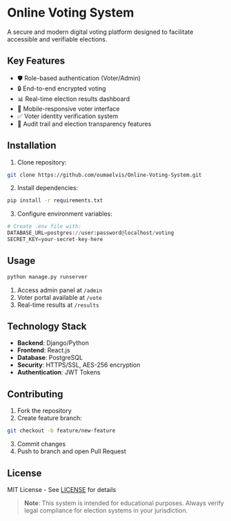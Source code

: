 # Online Voting System

A secure and modern digital voting platform designed to facilitate accessible and verifiable elections.

## Key Features
- 🛡️ Role-based authentication (Voter/Admin)
- 🔒 End-to-end encrypted voting
- 📊 Real-time election results dashboard
- 📱 Mobile-responsive voter interface
- ✅ Voter identity verification system
- 📜 Audit trail and election transparency features

## Installation
1. Clone repository:

```bash
git clone https://github.com/oumaelvis/Online-Voting-System.git
```
2. Install dependencies:
```bash
pip install -r requirements.txt
```
3. Configure environment variables:
```python
# Create .env file with:
DATABASE_URL=postgres://user:password@localhost/voting
SECRET_KEY=your-secret-key-here
```

## Usage
```bash
python manage.py runserver
```
1. Access admin panel at `/admin`
2. Voter portal available at `/vote`
3. Real-time results at `/results`

## Technology Stack
- **Backend**: Django/Python
- **Frontend**: React.js
- **Database**: PostgreSQL
- **Security**: HTTPS/SSL, AES-256 encryption
- **Authentication**: JWT Tokens

## Contributing
1. Fork the repository
2. Create feature branch:
```bash
git checkout -b feature/new-feature
```
3. Commit changes
4. Push to branch and open Pull Request

## License
MIT License - See [LICENSE](LICENSE) for details

> **Note**: This system is intended for educational purposes. Always verify legal compliance for election systems in your jurisdiction.